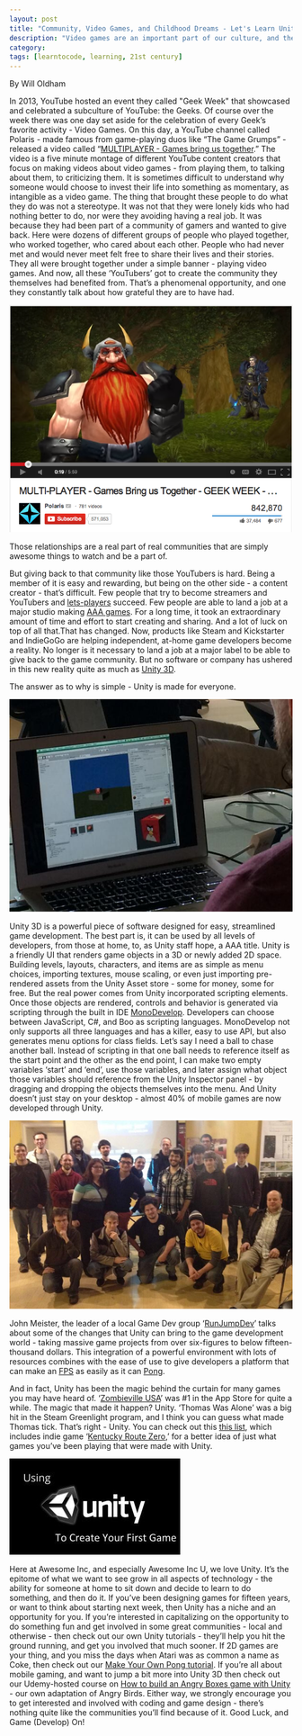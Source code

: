 ```yaml
---
layout: post
title: "Community, Video Games, and Childhood Dreams - Let's Learn Unity"
description: "Video games are an important part of our culture, and the Unity game development engine enables more people to create part of that culture."
category: 
tags: [learntocode, learning, 21st century]
---
```


By Will Oldham

In 2013, YouTube hosted an event they called "Geek Week" that showcased and celebrated a subculture of YouTube: the Geeks. Of course over the week there was one day set aside for the celebration of every Geek’s favorite activity - Video Games. On this day, a YouTube channel called Polaris - made famous from game-playing duos like “The Game Grumps” - released a video called “[MULTIPLAYER - Games bring us together](http://www.youtube.com/watch?v=SSA84_jW1f4).” The video is a five minute montage of different YouTube content creators that focus on making videos about video games - from playing them, to talking about them, to criticizing them. It is sometimes difficult to understand why someone would choose to invest their life into something as momentary, as intangible as a video game. The thing that brought these people to do what they do was not a stereotype. It was not that they were lonely kids who had nothing better to do, nor were they avoiding having a real job. It was because they had been part of a community of gamers and wanted to give back. Here were dozens of different groups of people who played together, who worked together, who cared about each other. People who had never met and would never meet felt free to share their lives and their stories. They all were brought together under a simple banner - playing video games. And now, all these ‘YouTubers’ got to create the community they themselves had benefited from. That’s a phenomenal opportunity, and one they constantly talk about how grateful they are to have had. 

![Multiplayer video on YouTube](/img/blog/learn_unity_0.png)

<!--break-->

Those relationships are a real part of real communities that are simply awesome things to watch and be a part of. 

But giving back to that community like those YouTubers is hard. Being a member of it is easy and rewarding, but being on the other side - a content creator - that’s difficult. Few people that try to become streamers and YouTubers and [lets-players](http://en.wikipedia.org/wiki/Let's_Play_(video_gaming)) succeed. Few people are able to land a job at a major studio making [AAA games](http://en.wikipedia.org/wiki/AAA_(game_industry)). For a long time, it took an extraordinary amount of time and effort to start creating and sharing. And a lot of luck on top of all that.That has changed. Now, products like Steam and Kickstarter and IndieGoGo are helping independent, at-home game developers become a reality. No longer is it necessary to land a job at a major label to be able to give back to the game community. But no software or company has ushered in this new reality quite as much as [Unity 3D](http://unity3d.com/). 

The answer as to why is simple - Unity is made for everyone.

![Unity game engine screen shot](/img/blog/learn_unity_1.jpg)

Unity 3D is a powerful piece of software designed for easy, streamlined game development. The best part is, it can be used by all levels of developers, from those at home, to, as Unity staff hope, a AAA title. Unity is a friendly UI that renders game objects in a 3D or newly added 2D space. Building levels, layouts, characters, and items are as simple as menu choices, importing textures, mouse scaling, or even just importing pre-rendered assets from the Unity Asset store - some for money, some for free. But the real power comes from Unity incorporated scripting elements. Once those objects are rendered, controls and behavior is generated via scripting through the built in IDE [MonoDevelop](http://en.wikipedia.org/wiki/MonoDevelop). Developers can choose between JavaScript, C#, and Boo as scripting languages. MonoDevelop not only supports all three languages and has a killer, easy to use API, but also generates menu options for class fields. Let’s say I need a ball to chase another ball. Instead of scripting in that one ball needs to reference itself as the start point and the other as the end point, I can make two empty variables ‘start’ and ‘end’, use those variables, and later assign what object those variables should reference from the Unity Inspector panel - by dragging and dropping the objects themselves into the menu. And Unity doesn’t just stay on your desktop - almost 40% of mobile games are now developed through Unity. 

![RunJumpDev group](/img/blog/learn_unity_2.jpg)

John Meister, the leader of a local Game Dev group ‘[RunJumpDev](http://runjumpdev.org/)’ talks about some of the changes that Unity can bring to the game development world - taking massive game projects from over six-figures to below fifteen-thousand dollars. This integration of a powerful environment with lots of resources combines with the ease of use to give developers a platform that can make an [FPS](http://en.wikipedia.org/wiki/First-person_shooter) as easily as it can [Pong](http://en.wikipedia.org/wiki/Pong).

And in fact, Unity has been the magic behind the curtain for many games you may have heard of. ‘[Zombieville USA](https://itunes.apple.com/us/app/zombieville-usa/id304871622?mt=8)’ was #1 in the App Store for quite a while. The magic that made it happen? Unity. ‘Thomas Was Alone’ was a big hit in the Steam Greenlight program, and I think you can guess what made Thomas tick. That’s right - Unity. You can check out this [this list](http://makegames.pixelprospector.com/post/44008014149/unity), which includes indie game ‘[Kentucky Route Zero](http://cardboardcomputer.com/),’ for a better idea of just what games you’ve been playing that were made with Unity. 

[![Logo for Unity course on Udemy](/img/blog/learn_unity_3.jpg)](https://www.udemy.com/make-a-unity-game-today/)

Here at Awesome Inc, and especially Awesome Inc U, we love Unity. It’s the epitome of what we want to see grow in all aspects of technology - the ability for someone at home to sit down and decide to learn to do something, and then do it. If you’ve been designing games for fifteen years, or want to think about starting next week, then Unity has a niche and an opportunity for you. If you’re interested in capitalizing on the opportunity to do something fun and get involved in some great communities - local and otherwise - then check out our own Unity tutorials - they’ll help you hit the ground running, and get you involved that much sooner. If 2D games are your thing, and you miss the days when Atari was as common a name as Coke, then check out our [Make Your Own Pong tutorial](http://www.awesomeincu.com/tutorials/unity-pong/). If you’re all about mobile gaming, and want to jump a bit more into Unity 3D then check out our Udemy-hosted course on [How to build an Angry Boxes game with Unity](https://www.udemy.com/make-a-unity-game-today/) - our own adaptation of Angry Birds. Either way, we strongly encourage you to get interested and involved with coding and game design - there’s nothing quite like the communities you’ll find because of it. Good Luck, and Game (Develop) On!

<div class="a2a_kit a2a_kit_size_32 a2a_default_style">
	<a class="a2a_dd" href="https://www.addtoany.com/share"></a>
	<a class="a2a_button_facebook"></a>
	<a class="a2a_button_twitter"></a>
	<a class="a2a_button_linkedin"></a>
</div>
<script async src="https://static.addtoany.com/menu/page.js"></script>